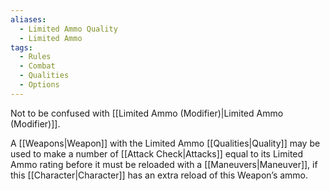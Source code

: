 ```yaml
---
aliases:
  - Limited Ammo Quality
  - Limited Ammo
tags:
  - Rules
  - Combat
  - Qualities
  - Options
---
```

Not to be confused with [[Limited Ammo (Modifier)|Limited Ammo (Modifier)]].

A [[Weapons|Weapon]] with the Limited Ammo [[Qualities|Quality]] may be used to make a number of [[Attack Check|Attacks]] equal to its Limited Ammo rating before it must be reloaded with a [[Maneuvers|Maneuver]], if this [[Character|Character]] has an extra reload of this Weapon’s ammo.